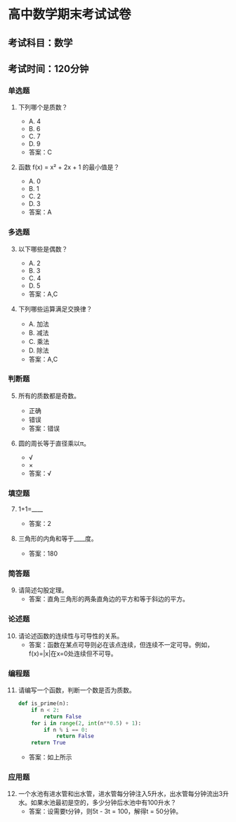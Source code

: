 # 高中数学期末考试试卷

## 考试科目：数学
## 考试时间：120分钟

### 单选题
1. 下列哪个是质数？
   - A. 4
   - B. 6
   - C. 7
   - D. 9
   - 答案：C

2. 函数 f(x) = x² + 2x + 1 的最小值是？
   - A. 0
   - B. 1
   - C. 2
   - D. 3
   - 答案：A

### 多选题
3. 以下哪些是偶数？
   - A. 2
   - B. 3
   - C. 4
   - D. 5
   - 答案：A,C

4. 下列哪些运算满足交换律？
   - A. 加法
   - B. 减法
   - C. 乘法
   - D. 除法
   - 答案：A,C

### 判断题
5. 所有的质数都是奇数。
   - 正确
   - 错误
   - 答案：错误

6. 圆的周长等于直径乘以π。
   - √
   - ×
   - 答案：√

### 填空题
7. 1+1=____
   - 答案：2

8. 三角形的内角和等于____度。
   - 答案：180

### 简答题
9. 请简述勾股定理。
   - 答案：直角三角形的两条直角边的平方和等于斜边的平方。

### 论述题
10. 请论述函数的连续性与可导性的关系。
    - 答案：函数在某点可导则必在该点连续，但连续不一定可导。例如，f(x)=|x|在x=0处连续但不可导。

### 编程题
11. 请编写一个函数，判断一个数是否为质数。
    ```python
    def is_prime(n):
        if n < 2:
            return False
        for i in range(2, int(n**0.5) + 1):
            if n % i == 0:
                return False
        return True
    ```
    - 答案：如上所示

### 应用题
12. 一个水池有进水管和出水管，进水管每分钟注入5升水，出水管每分钟流出3升水。如果水池最初是空的，多少分钟后水池中有100升水？
    - 答案：设需要t分钟，则5t - 3t = 100，解得t = 50分钟。
